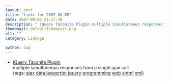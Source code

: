 ```yaml
---
layout: post
title: "links for 2007-08-05"
date: 2007-08-05 21:17:49
description: " jQuery Taconite Plugin multiple simultaneous responses from a single ajax call (tags --  ajax data javascript jquery programming web xhtml xml)&#8230;"
thumbnail: defaultThumbnail.png
alt: ""
category: Linkage

author: dug
---
```


<ul class="delicious">
	<li>
		<div class="delicious-link"><a href="http://malsup.com/jquery/taconite/">jQuery Taconite Plugin</a></div>
		<div class="delicious-extended">multiple simultaneous responses from a single ajax call</div>
		<div class="delicious-tags">(tags: <a href="http://del.icio.us/dug/ajax">ajax</a> <a href="http://del.icio.us/dug/data">data</a> <a href="http://del.icio.us/dug/javascript">javascript</a> <a href="http://del.icio.us/dug/jquery">jquery</a> <a href="http://del.icio.us/dug/programming">programming</a> <a href="http://del.icio.us/dug/web">web</a> <a href="http://del.icio.us/dug/xhtml">xhtml</a> <a href="http://del.icio.us/dug/xml">xml</a>)</div>
	</li>
</ul>
